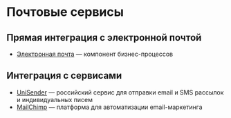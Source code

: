# Почтовые сервисы

## Прямая интеграция с электронной почтой

* [Электронная почта](../../../../manual/processes/scripts/components/email.md) — компонент бизнес-процессов

## Интеграция с сервисами

* [UniSender](unisender.md) — российский сервис для отправки email и SMS рассылок и индивидуальных писем
* [MailChimp](mailchimp.md) — платформа для автоматизации email-маркетинга

